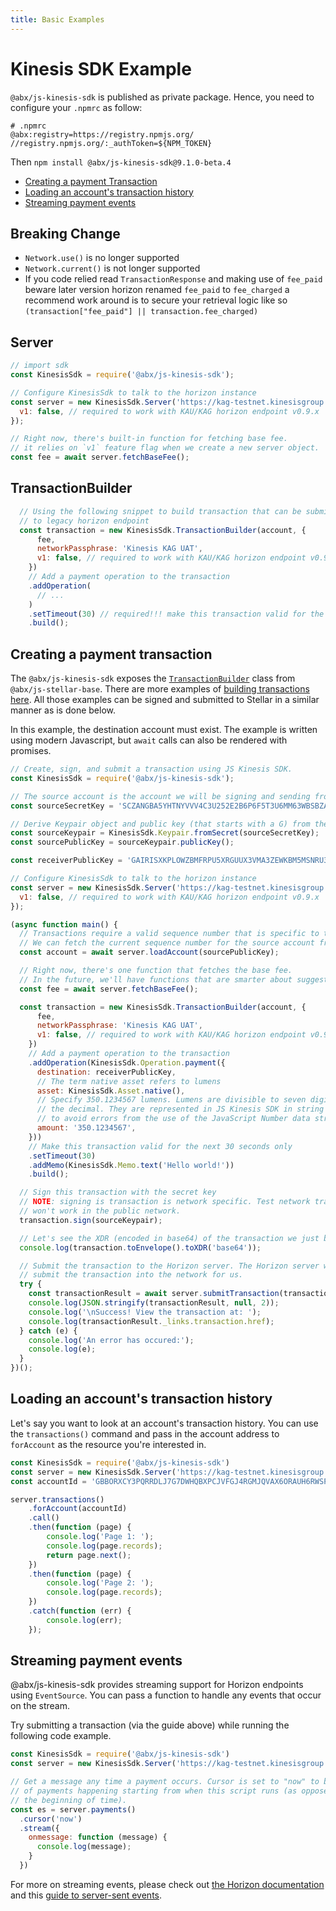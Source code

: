 ```yaml
---
title: Basic Examples
---
```

# Kinesis SDK Example

`@abx/js-kinesis-sdk` is published as private package. Hence, you need to configure your `.npmrc` as follow:

```
# .npmrc
@abx:registry=https://registry.npmjs.org/
//registry.npmjs.org/:_authToken=${NPM_TOKEN}
```

Then `npm install @abx/js-kinesis-sdk@9.1.0-beta.4`

- [Creating a payment Transaction](#creating-a-payment-transaction)
- [Loading an account's transaction history](#loading-an-accounts-transaction-history)
- [Streaming payment events](#streaming-payment-events)


## Breaking Change

- `Network.use()` is no longer supported
- `Network.current()` is not longer supported
- If you code relied read `TransactionResponse` and making use of `fee_paid` beware later version horizon renamed `fee_paid` to `fee_charged` a recommend work around is to secure your retrieval logic like so `(transaction["fee_paid"] || transaction.fee_charged)`
## Server

```javascript
// import sdk
const KinesisSdk = require('@abx/js-kinesis-sdk');

// Configure KinesisSdk to talk to the horizon instance
const server = new KinesisSdk.Server('https://kag-testnet.kinesisgroup.io', {
  v1: false, // required to work with KAU/KAG horizon endpoint v0.9.x
});

// Right now, there's built-in function for fetching base fee.
// it relies on `v1` feature flag when we create a new server object.
const fee = await server.fetchBaseFee();
```

## TransactionBuilder

```javascript
  // Using the following snippet to build transaction that can be submit
  // to legacy horizon endpoint
  const transaction = new KinesisSdk.TransactionBuilder(account, {
      fee,
      networkPassphrase: 'Kinesis KAG UAT',
      v1: false, // required to work with KAU/KAG horizon endpoint v0.9.x
    })
    // Add a payment operation to the transaction
    .addOperation(
      // ...
    )
    .setTimeout(30) // required!!! make this transaction valid for the next 30 seconds only
    .build();
```

## Creating a payment transaction

The `@abx/js-kinesis-sdk` exposes the [`TransactionBuilder`](https://stellar.github.io/js-stellar-base/TransactionBuilder.html) class from `@abx/js-stellar-base`.  There are more examples of [building transactions here](https://github.com/stellar/js-stellar-base/blob/master/docs/reference/base-examples.md). All those examples can be signed and submitted to Stellar in a similar manner as is done below.

In this example, the destination account must exist. The example is written
using modern Javascript, but `await` calls can also be rendered with promises.

```javascript
// Create, sign, and submit a transaction using JS Kinesis SDK.
const KinesisSdk = require('@abx/js-kinesis-sdk');

// The source account is the account we will be signing and sending from.
const sourceSecretKey = 'SCZANGBA5YHTNYVVV4C3U252E2B6P6F5T3U6MM63WBSBZATAQI3EBTQ4';

// Derive Keypair object and public key (that starts with a G) from the secret
const sourceKeypair = KinesisSdk.Keypair.fromSecret(sourceSecretKey);
const sourcePublicKey = sourceKeypair.publicKey();

const receiverPublicKey = 'GAIRISXKPLOWZBMFRPU5XRGUUX3VMA3ZEWKBM5MSNRU3CHV6P4PYZ74D';

// Configure KinesisSdk to talk to the horizon instance
const server = new KinesisSdk.Server('https://kag-testnet.kinesisgroup.io', {
  v1: false, // required to work with KAU/KAG horizon endpoint v0.9.x
});

(async function main() {
  // Transactions require a valid sequence number that is specific to this account.
  // We can fetch the current sequence number for the source account from Horizon.
  const account = await server.loadAccount(sourcePublicKey);

  // Right now, there's one function that fetches the base fee.
  // In the future, we'll have functions that are smarter about suggesting fees.
  const fee = await server.fetchBaseFee();

  const transaction = new KinesisSdk.TransactionBuilder(account, {
      fee,
      networkPassphrase: 'Kinesis KAG UAT',
      v1: false, // required to work with KAU/KAG horizon endpoint v0.9.x
    })
    // Add a payment operation to the transaction
    .addOperation(KinesisSdk.Operation.payment({
      destination: receiverPublicKey,
      // The term native asset refers to lumens
      asset: KinesisSdk.Asset.native(),
      // Specify 350.1234567 lumens. Lumens are divisible to seven digits past
      // the decimal. They are represented in JS Kinesis SDK in string format
      // to avoid errors from the use of the JavaScript Number data structure.
      amount: '350.1234567',
    }))
    // Make this transaction valid for the next 30 seconds only
    .setTimeout(30)
    .addMemo(KinesisSdk.Memo.text('Hello world!'))
    .build();

  // Sign this transaction with the secret key
  // NOTE: signing is transaction is network specific. Test network transactions
  // won't work in the public network.
  transaction.sign(sourceKeypair);

  // Let's see the XDR (encoded in base64) of the transaction we just built
  console.log(transaction.toEnvelope().toXDR('base64'));

  // Submit the transaction to the Horizon server. The Horizon server will then
  // submit the transaction into the network for us.
  try {
    const transactionResult = await server.submitTransaction(transaction);
    console.log(JSON.stringify(transactionResult, null, 2));
    console.log('\nSuccess! View the transaction at: ');
    console.log(transactionResult._links.transaction.href);
  } catch (e) {
    console.log('An error has occured:');
    console.log(e);
  }
})();
```

## Loading an account's transaction history

Let's say you want to look at an account's transaction history.  You can use the `transactions()` command and pass in the account address to `forAccount` as the resource you're interested in.

```javascript
const KinesisSdk = require('@abx/js-kinesis-sdk')
const server = new KinesisSdk.Server('https://kag-testnet.kinesisgroup.io', { v1: false });
const accountId = 'GBBORXCY3PQRRDLJ7G7DWHQBXPCJVFGJ4RGMJQVAX6ORAUH6RWSPP6FM';

server.transactions()
    .forAccount(accountId)
    .call()
    .then(function (page) {
        console.log('Page 1: ');
        console.log(page.records);
        return page.next();
    })
    .then(function (page) {
        console.log('Page 2: ');
        console.log(page.records);
    })
    .catch(function (err) {
        console.log(err);
    });
```

## Streaming payment events

@abx/js-kinesis-sdk provides streaming support for Horizon endpoints using `EventSource`.  You can pass a function to handle any events that occur on the stream.

Try submitting a transaction (via the guide above) while running the following code example.
```javascript
const KinesisSdk = require('@abx/js-kinesis-sdk')
const server = new KinesisSdk.Server('https://kag-testnet.kinesisgroup.io', { v1: false });

// Get a message any time a payment occurs. Cursor is set to "now" to be notified
// of payments happening starting from when this script runs (as opposed to from
// the beginning of time).
const es = server.payments()
  .cursor('now')
  .stream({
    onmessage: function (message) {
      console.log(message);
    }
  })
```

For more on streaming events, please check out [the Horizon documentation](https://developers.stellar.org/api/introduction/streaming/) and this [guide to server-sent events](https://developer.mozilla.org/en-US/docs/Web/API/Server-sent_events/Using_server-sent_events).
